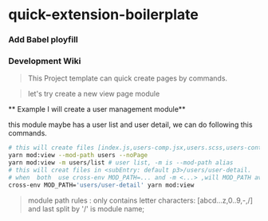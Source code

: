 # quick-extension-boilerplate

### Add Babel ployfill


### Development Wiki

> This Project template can quick create pages by commands.

> let's try create a new view page module 

** Example I will create a user management module**  

this module maybe has a user list and user detail, we can do following this commands.




```bash
# this will create files [index.js,users-comp.jsx,users.scss,users-container.js]
yarn mod:view --mod-path users --noPage 
yarn mod:view -m users/list # user list, -m is --mod-path alias
# this will creat files in <subEntry: default p3>/users/user-detail. 
# when  both  use cross-env MOD_PATH=... and -m <...> ,will MOD_PATH avalible.
cross-env MOD_PATH='users/user-detail' yarn mod:view   
```

> module path rules : only contains letter characters: [abcd...z,0..9,-,/] and last split by '/' is module name;
